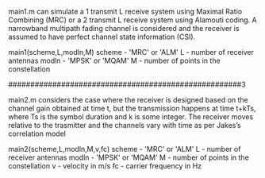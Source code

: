main1.m can simulate a 1 transmit L receive system using Maximal Ratio Combining (MRC) or a 2 transmit L receive system using Alamouti coding. 
A narrowband multipath fading channel is considered and the receiver is assumed to have perfect channel state information (CSI).

main1(scheme,L,modln,M)
scheme - 'MRC' or 'ALM'
L - number of receiver antennas
modln - 'MPSK' or 'MQAM'
M - number of points in the constellation

#####################################################3

main2.m considers the case where the receiver is designed based on the channel gain obtained at time t,
but the transmission happens at time t+kTs, where Ts is the symbol duration and k is some integer.
The receiver moves relative to the trasmitter and the channels vary
with time as per Jakes’s correlation model

main2(scheme,L,modln,M,v,fc)
scheme - 'MRC' or 'ALM'
L - number of receiver antennas
modln - 'MPSK' or 'MQAM'
M - number of points in the constellation
v - velocity in m/s
fc - carrier frequency in Hz
